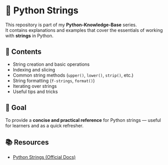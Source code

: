 # 📝 Python Strings

This repository is part of my **Python-Knowledge-Base** series.  
It contains explanations and examples that cover the essentials of working with **strings** in Python.

## 📂 Contents
- String creation and basic operations
- Indexing and slicing
- Common string methods (`upper()`, `lower()`, `strip()`, etc.)
- String formatting (`f-strings`, `format()`)
- Iterating over strings
- Useful tips and tricks

## 🎯 Goal
To provide a **concise and practical reference** for Python strings — useful for learners and as a quick refresher.

## 📚 Resources
- [Python Strings (Official Docs)](https://docs.python.org/3/library/stdtypes.html#text-sequence-type-str)
